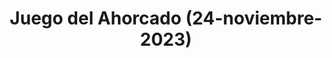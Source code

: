 ---
title: "Juego del Ahorcado (24-noviembre-2023)"
link: "/proyecto2/"
description: "Adivina la palabra antes de que tu personaje muera"
---